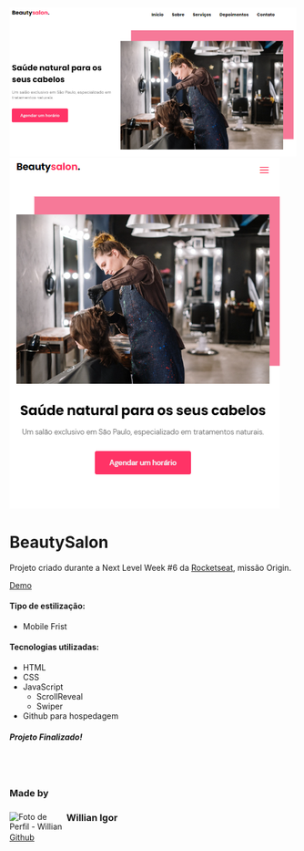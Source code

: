 <img src="assets/img/banner.png" alt="Beautysalon - Banner">
<img src="assets/img/banner-mobile.png" alt="Beautysalon - Banner Mobile">

# BeautySalon

<p>Projeto criado durante a Next Level Week #6 da <a href="https://www.rocketseat.com.br/">Rocketseat</a>, missão Origin.</p>

[Demo](https://willianprof.github.io/BeautySalon/)


#### Tipo de estilização:
- Mobile Frist
#### Tecnologias utilizadas:
- HTML
- CSS
- JavaScript
    - ScrollReveal
    - Swiper
- Github para hospedagem

##### Projeto Finalizado!

<br>
<br>

### Made by
<div>
    <img align="left" width="100px" src="https://avatars.githubusercontent.com/u/85208822?v=4" alt="Foto de Perfil - Willian" class="profile-photo">
    <div>
        <h3>Willian Igor</h3>
        <a href="https://github.com/Willianprof" target="_blank">Github</a>
    </div>
</div>